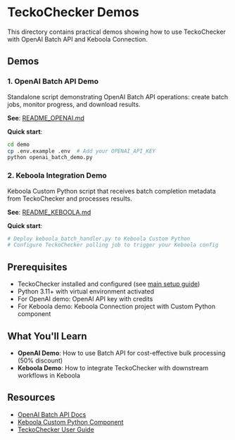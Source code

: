 # TeckoChecker Demos

This directory contains practical demos showing how to use TeckoChecker with OpenAI Batch API and Keboola Connection.

## Demos

### 1. OpenAI Batch API Demo

Standalone script demonstrating OpenAI Batch API operations: create batch jobs, monitor progress, and download results.

**See**: [README_OPENAI.md](README_OPENAI.md)

**Quick start**:
```bash
cd demo
cp .env.example .env  # Add your OPENAI_API_KEY
python openai_batch_demo.py
```

### 2. Keboola Integration Demo

Keboola Custom Python script that receives batch completion metadata from TeckoChecker and processes results.

**See**: [README_KEBOOLA.md](README_KEBOOLA.md)

**Quick start**:
```bash
# Deploy keboola_batch_handler.py to Keboola Custom Python
# Configure TeckoChecker polling job to trigger your Keboola config
```

## Prerequisites

- TeckoChecker installed and configured (see [main setup guide](../docs/SETUP.md))
- Python 3.11+ with virtual environment activated
- For OpenAI demo: OpenAI API key with credits
- For Keboola demo: Keboola Connection project with Custom Python component

## What You'll Learn

- **OpenAI Demo**: How to use Batch API for cost-effective bulk processing (50% discount)
- **Keboola Demo**: How to integrate TeckoChecker with downstream workflows in Keboola

## Resources

- [OpenAI Batch API Docs](https://platform.openai.com/docs/guides/batch)
- [Keboola Custom Python Component](https://help.keboola.com/components/extractors/other/custom-python/)
- [TeckoChecker User Guide](../docs/USER_GUIDE.md)